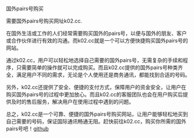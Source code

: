 国外pairs号购买

需要国外pairs号购买网址k02.cc.

在国外生活或工作的人们经常需要购买国外的pairs号，以便与国外的朋友、客户或合作伙伴进行有效的沟通。而k02.cc就是一个可以方便快捷购买国外pairs号的网站。

通过k02.cc，用户可以轻松地选择自己需要的国外pairs号，无需复杂的手续和程序，只需要简单的操作就可以完成购买。而且k02.cc提供的国外pairs号种类齐全，满足用户不同的需求，无论是个人使用还是商务通讯，都能找到合适的号码。

另外，k02.cc还提供了安全、便捷的支付方式，保障用户的资金安全，让用户在购买国外pairs号的过程中更加放心。而且k02.cc的客服团队也会在用户购买后提供及时的售后服务，解决用户在使用过程中遇到的问题。

总之，k02.cc是一个可靠、便捷的国外pairs号购买网站，让用户能够轻松地买到自己需要的号码，保证国际通讯畅通无阻。赶快前往k02.cc，购买你所需的国外pairs号吧！[github](https://github.com)